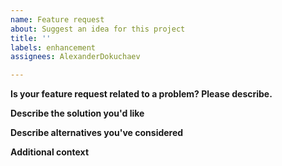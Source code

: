 ```yaml
---
name: Feature request
about: Suggest an idea for this project
title: ''
labels: enhancement
assignees: AlexanderDokuchaev

---
```


<!--
    Thank you very much for contributing to this project by creating an issue!
-->

**Is your feature request related to a problem? Please describe.**
<!--
A clear and concise description of what the problem is. Ex. I'm always frustrated when [...]
-->

**Describe the solution you'd like**
<!--
A clear and concise description of what you want to happen.
-->

**Describe alternatives you've considered**
<!--
A clear and concise description of any alternative solutions or features you've considered.
-->

**Additional context**
<!--
Add any other context or screenshots about the feature request here.
-->
